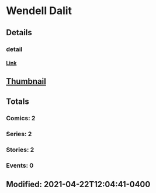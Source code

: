 # Wendell  Dalit 
## Details
### detail
#### [Link](http://marvel.com/comics/creators/13906/wendell_dalit?utm_campaign=apiRef&utm_source=225578a89fc76f3d20fbffda5d17a88d)
## [Thumbnail](http://i.annihil.us/u/prod/marvel/i/mg/b/40/image_not_available.jpg)
## Totals
### Comics: 2
### Series: 2
### Stories: 2
### Events: 0
## Modified: 2021-04-22T12:04:41-0400